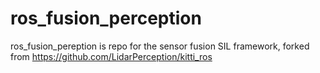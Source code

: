 # ros_fusion_perception
ros_fusion_pereption is repo for the sensor fusion SIL framework, forked from https://github.com/LidarPerception/kitti_ros 
